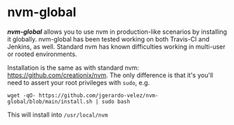 # nvm-global

***nvm-global*** allows you to use nvm in production-like scenarios by
installing it globally. nvm-global has been tested working on both Travis-CI and
Jenkins, as well. Standard nvm has known difficulties working in multi-user or
rooted environments.


Installation is the same as with standard nvm: <https://github.com/creationix/nvm>.
The only difference is that it's you'll need to assert your root privileges with
`sudo`, e.g.

    wget -qO- https://github.com/jgerardo-velez/nvm-global/blob/main/install.sh | sudo bash

This will install into `/usr/local/nvm`
